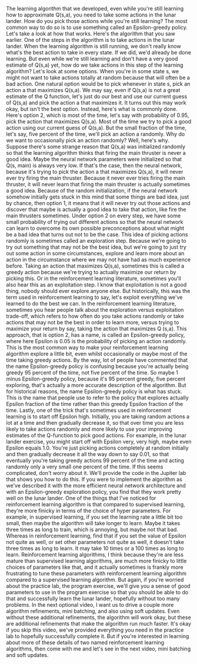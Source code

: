The learning algorithm that we developed, even while you're still learning how to approximate Q(s,a), you need to take some actions in the lunar lander. How do you pick those actions while you're still learning? The most common way to do so is to use something called an Epsilon-greedy policy. Let's take a look at how that works. Here's the algorithm that you saw earlier. One of the steps in the algorithm is to take actions in the lunar lander. When the learning algorithm is still running, we don't really know what's the best action to take in every state. If we did, we'd already be done learning. But even while we're still learning and don't have a very good estimate of Q(s,a) yet, how do we take actions in this step of the learning algorithm? Let's look at some options. When you're in some state s, we might not want to take actions totally at random because that will often be a bad action. One natural option would be to pick whenever in state s, pick an action a that maximizes Q(s,a). We may say, even if Q(s,a) is not a great estimate of the Q function, let's just do our best and use our current guess of Q(s,a) and pick the action a that maximizes it. It turns out this may work okay, but isn't the best option. Instead, here's what is commonly done. Here's option 2, which is most of the time, let's say with probability of 0.95, pick the action that maximizes Q(s,a). Most of the time we try to pick a good action using our current guess of Q(s,a). But the small fraction of the time, let's say, five percent of the time, we'll pick an action a randomly. Why do we want to occasionally pick an action randomly? Well, here's why. Suppose there's some strange reason that Q(s,a) was initialized randomly so that the learning algorithm thinks that firing the main thruster is never a good idea. Maybe the neural network parameters were initialized so that Q(s, main) is always very low. If that's the case, then the neural network, because it's trying to pick the action a that maximizes Q(s,a), it will never ever try firing the main thruster. Because it never ever tries firing the main thruster, it will never learn that firing the main thruster is actually sometimes a good idea. Because of the random initialization, if the neural network somehow initially gets stuck in this mind that some things are bad idea, just by chance, then option 1, it means that it will never try out those actions and discover that maybe is actually a good idea to take that action, like fire the main thrusters sometimes. Under option 2 on every step, we have some small probability of trying out different actions so that the neural network can learn to overcome its own possible preconceptions about what might be a bad idea that turns out not to be the case. This idea of picking actions randomly is sometimes called an exploration step. Because we're going to try out something that may not be the best idea, but we're going to just try out some action in some circumstances, explore and learn more about an action in the circumstance where we may not have had as much experience before. Taking an action that maximizes Q(s,a), sometimes this is called a greedy action because we're trying to actually maximize our return by picking this. Or in the reinforcement learning literature, sometimes you'll also hear this as an exploitation step. I know that exploitation is not a good thing, nobody should ever explore anyone else. But historically, this was the term used in reinforcement learning to say, let's exploit everything we've learned to do the best we can. In the reinforcement learning literature, sometimes you hear people talk about the exploration versus exploitation trade-off, which refers to how often do you take actions randomly or take actions that may not be the best in order to learn more, versus trying to maximize your return by say, taking the action that maximizes Q (s,a). This approach, that is option 2, has a name, is called an Epsilon-greedy policy, where here Epsilon is 0.05 is the probability of picking an action randomly. This is the most common way to make your reinforcement learning algorithm explore a little bit, even whilst occasionally or maybe most of the time taking greedy actions. By the way, lot of people have commented that the name Epsilon-greedy policy is confusing because you're actually being greedy 95 percent of the time, not five percent of the time. So maybe 1 minus Epsilon-greedy policy, because it's 95 percent greedy, five percent exploring, that's actually a more accurate description of the algorithm. But for historical reasons, the name Epsilon-greedy policy is what has stuck. This is the name that people use to refer to the policy that explores actually Epsilon fraction of the time rather than this greedy Epsilon fraction of the time. Lastly, one of the trick that's sometimes used in reinforcement learning is to start off Epsilon high. Initially, you are taking random actions a lot at a time and then gradually decrease it, so that over time you are less likely to take actions randomly and more likely to use your improving estimates of the Q-function to pick good actions. For example, in the lunar lander exercise, you might start off with Epsilon very, very high, maybe even Epsilon equals 1.0. You're just picking actions completely at random initially and then gradually decrease it all the way down to say 0.01, so that eventually you're taking greedy actions 99 percent of the time and acting randomly only a very small one percent of the time. If this seems complicated, don't worry about it. We'll provide the code in the Jupiter lab that shows you how to do this. If you were to implement the algorithm as we've described it with the more efficient neural network architecture and with an Epsilon-greedy exploration policy, you find that they work pretty well on the lunar lander. One of the things that I've noticed for reinforcement learning algorithm is that compared to supervised learning, they're more finicky in terms of the choice of hyper parameters. For example, in supervised learning, if you set the learning rate a little bit too small, then maybe the algorithm will take longer to learn. Maybe it takes three times as long to train, which is annoying, but maybe not that bad. Whereas in reinforcement learning, find that if you set the value of Epsilon not quite as well, or set other parameters not quite as well, it doesn't take three times as long to learn. It may take 10 times or a 100 times as long to learn. Reinforcement learning algorithms, I think because they're are less mature than supervised learning algorithms, are much more finicky to little choices of parameters like that, and it actually sometimes is frankly more frustrating to tune these parameters with reinforcement learning algorithm compared to a supervised learning algorithm. But again, if you're worried about the practice lab, the program exercise, we'll give you a sense of good parameters to use in the program exercise so that you should be able to do that and successfully learn the lunar lander, hopefully without too many problems. In the next optional video, I want us to drive a couple more algorithm refinements, mini batching, and also using soft updates. Even without these additional refinements, the algorithm will work okay, but these are additional refinements that make the algorithm run much faster. It's okay if you skip this video, we've provided everything you need in the practice lab to hopefully successfully complete it. But if you're interested in learning about more of these details of two named reinforcement learning algorithms, then come with me and let's see in the next video, mini batching and soft updates.